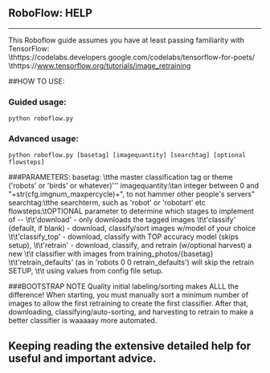 ## RoboFlow: HELP
-----------------------------------------
This Roboflow guide assumes you have at least passing familiarity with TensorFlow:
\thttps://codelabs.developers.google.com/codelabs/tensorflow-for-poets/
\thttps://www.tensorflow.org/tutorials/image_retraining

##HOW TO USE:
### Guided usage:
```
python roboflow.py
```
### Advanced usage:
```
python roboflow.py [basetag] [imagequantity] [searchtag] [optional flowsteps]
```

###PARAMETERS:
basetag: \tthe master classification tag or theme ('robots' or 'birds' or whatever)'''
imagequantity:\tan integer between 0 and "+str(cfg.imgnum_maxpercycle)+", to not hammer other people's servers"
searchtag:\tthe searchterm, such as 'robot' or 'robotart' etc
flowsteps:\tOPTIONAL parameter to determine which stages to implement of --
\t\t'download' - only downloads the tagged images
\t\t'classify' (default, if blank) - download, classify/sort images w/model of your choice
\t\t'classify_top' - download, classify with TOP accuracy model (skips setup),
\t\t'retrain' - download, classify, and retrain (w/optional harvest) a new 
\t\t classifier with images from training_photos/{basetag}
\t\t'retrain_defaults' (as in 'robots 0 0 retrain_defaults') will skip the retrain SETUP,
\t\t using values from config file setup.


###BOOTSTRAP NOTE
Quality initial labeling/sorting makes ALLL the difference!
When starting, you must manually sort a minimum number of images to allow the first 
retraining to create the first classifier. After that, downloading, classifying/auto-sorting, 
and harvesting to retrain to make a better classifier is waaaaay more automated.


## Keeping reading the extensive detailed help for useful and important advice.



